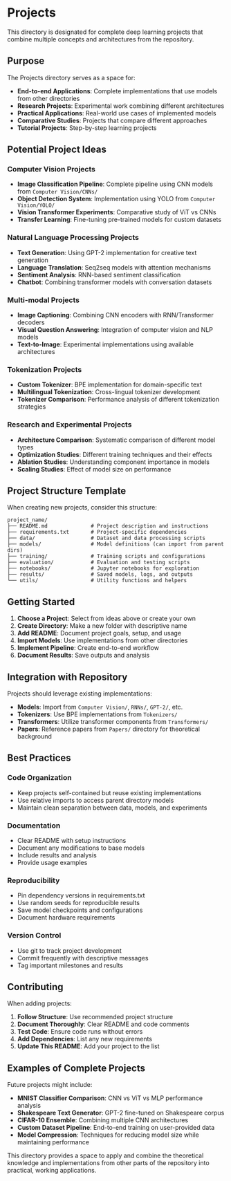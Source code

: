 # Projects

This directory is designated for complete deep learning projects that combine multiple concepts and architectures from the repository.

## Purpose

The Projects directory serves as a space for:

- **End-to-end Applications**: Complete implementations that use models from other directories
- **Research Projects**: Experimental work combining different architectures
- **Practical Applications**: Real-world use cases of implemented models
- **Comparative Studies**: Projects that compare different approaches
- **Tutorial Projects**: Step-by-step learning projects

## Potential Project Ideas

### Computer Vision Projects
- **Image Classification Pipeline**: Complete pipeline using CNN models from `Computer Vision/CNNs/`
- **Object Detection System**: Implementation using YOLO from `Computer Vision/YOLO/`
- **Vision Transformer Experiments**: Comparative study of ViT vs CNNs
- **Transfer Learning**: Fine-tuning pre-trained models for custom datasets

### Natural Language Processing Projects
- **Text Generation**: Using GPT-2 implementation for creative text generation
- **Language Translation**: Seq2seq models with attention mechanisms
- **Sentiment Analysis**: RNN-based sentiment classification
- **Chatbot**: Combining transformer models with conversation datasets

### Multi-modal Projects
- **Image Captioning**: Combining CNN encoders with RNN/Transformer decoders
- **Visual Question Answering**: Integration of computer vision and NLP models
- **Text-to-Image**: Experimental implementations using available architectures

### Tokenization Projects
- **Custom Tokenizer**: BPE implementation for domain-specific text
- **Multilingual Tokenization**: Cross-lingual tokenizer development
- **Tokenizer Comparison**: Performance analysis of different tokenization strategies

### Research and Experimental Projects
- **Architecture Comparison**: Systematic comparison of different model types
- **Optimization Studies**: Different training techniques and their effects
- **Ablation Studies**: Understanding component importance in models
- **Scaling Studies**: Effect of model size on performance

## Project Structure Template

When creating new projects, consider this structure:

```
project_name/
├── README.md              # Project description and instructions
├── requirements.txt       # Project-specific dependencies
├── data/                  # Dataset and data processing scripts
├── models/                # Model definitions (can import from parent dirs)
├── training/              # Training scripts and configurations
├── evaluation/            # Evaluation and testing scripts
├── notebooks/             # Jupyter notebooks for exploration
├── results/               # Saved models, logs, and outputs
└── utils/                 # Utility functions and helpers
```

## Getting Started

1. **Choose a Project**: Select from ideas above or create your own
2. **Create Directory**: Make a new folder with descriptive name
3. **Add README**: Document project goals, setup, and usage
4. **Import Models**: Use implementations from other directories
5. **Implement Pipeline**: Create end-to-end workflow
6. **Document Results**: Save outputs and analysis

## Integration with Repository

Projects should leverage existing implementations:

- **Models**: Import from `Computer Vision/`, `RNNs/`, `GPT-2/`, etc.
- **Tokenizers**: Use BPE implementations from `Tokenizers/`
- **Transformers**: Utilize transformer components from `Transformers/`
- **Papers**: Reference papers from `Papers/` directory for theoretical background

## Best Practices

### Code Organization
- Keep projects self-contained but reuse existing implementations
- Use relative imports to access parent directory models
- Maintain clean separation between data, models, and experiments

### Documentation
- Clear README with setup instructions
- Document any modifications to base models
- Include results and analysis
- Provide usage examples

### Reproducibility
- Pin dependency versions in requirements.txt
- Use random seeds for reproducible results
- Save model checkpoints and configurations
- Document hardware requirements

### Version Control
- Use git to track project development
- Commit frequently with descriptive messages
- Tag important milestones and results

## Contributing

When adding projects:

1. **Follow Structure**: Use recommended project structure
2. **Document Thoroughly**: Clear README and code comments
3. **Test Code**: Ensure code runs without errors
4. **Add Dependencies**: List any new requirements
5. **Update This README**: Add your project to the list

## Examples of Complete Projects

Future projects might include:

- **MNIST Classifier Comparison**: CNN vs ViT vs MLP performance analysis
- **Shakespeare Text Generator**: GPT-2 fine-tuned on Shakespeare corpus
- **CIFAR-10 Ensemble**: Combining multiple CNN architectures
- **Custom Dataset Pipeline**: End-to-end training on user-provided data
- **Model Compression**: Techniques for reducing model size while maintaining performance

This directory provides a space to apply and combine the theoretical knowledge and implementations from other parts of the repository into practical, working applications.
